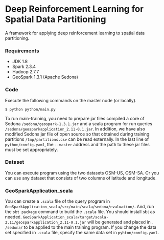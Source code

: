 # Deep Reinforcement Learning for Spatial Data Partitioning
A framework for applying deep reinforcement learning to spatial data partitioning.

### Requirements
- JDK 1.8
- Spark 2.3.4
- Hadoop 2.7.7
- GeoSpark 1.3.1 (Apache Sedona)

### Code
Execute the following commands on the master node (or locally).
```
$ python python/main.py
```

To run main-training, you need to prepare jar files compiled a core of Sedona `/sedona/geospark-1.3.1.jar` and a scala program for run queries `/sedona/geosparkapplication_2.11-0.1.jar`. In addition, we have also modified Sedona jar file of open source so that obtained during training partitions `/tmp/partitions.csv` can be read externally.
In the last line of `python/config.yaml`, the `--master` address and the path to these jar files must be set appropriately.

### Dataset
You can execute program using the two datasets OSM-US, OSM-SA. Or you can use any dataset that consists of two columns of latitude and longitude.

### GeoSparkApplication_scala
You can create a `.scala` file of the query program in `GeoSparkApplication_scala/src/main/scala/sedona/evaluation/`.
And, run the `sbt package` command to build the `.scala` file. You should install sbt as needed.
`GeoSparkApplication_scala/target/scala-2.11/geosparkapplication_2.11-0.1.jar` will be generated and placed in `. /sedona/` to be applied to the main training program.
If you change the data set specified in `.scala` file, specify the same data set in `pyhton/config.yaml`.
